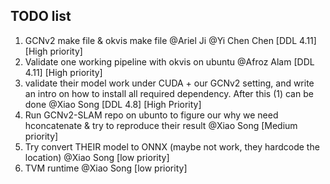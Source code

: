 ## TODO list

1. GCNv2 make file & okvis make file @Ariel Ji @Yi Chen Chen [DDL 4.11] [High priority]
2. Validate one working pipeline with okvis on ubuntu @Afroz Alam [DDL 4.11]  [High priority]
3. validate their model work under CUDA + our GCNv2 setting,  and write an intro on how to install all required dependency. After this (1) can be done @Xiao Song [DDL 4.8] [High Priority]
4. Run GCNv2-SLAM repo on ubunto to figure our why we need hconcatenate & try to reproduce their result @Xiao Song [Medium priority]
5. Try convert THEIR model to ONNX (maybe not work, they hardcode the location) @Xiao Song [low priority]
6. TVM runtime @Xiao Song [low priority]